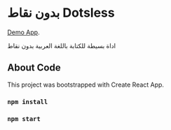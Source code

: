 # بدون نقاط Dotsless

[Demo App](https://dotsless.com/).

اداة بسيطة للكتابة باللغة العربية بدون نقاط

## About Code

This project was bootstrapped with Create React App.

### `npm install`

### `npm start`
